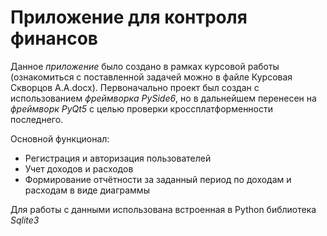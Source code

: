 # **Приложение для контроля финансов**

Данное *приложение* было создано в рамках курсовой работы (ознакомиться с поставленной задачей можно в файле Курсовая Скворцов А.А.docx). Первоначально проект был создан с использованием *фреймворка PySide6*, но в дальнейшем перенесен на *фреймворк PyQt5* с целью проверки кроссплатформенности последнего.

Основной функционал:
+ Регистрация и авторизация пользователей
+ Учет доходов и расходов
+ Формирование отчётности за заданный период по доходам и расходам в виде диаграммы

Для работы с данными использована встроенная в Python библиотека *Sqlite3*
